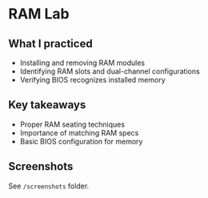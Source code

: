 # RAM Lab

## What I practiced
- Installing and removing RAM modules
- Identifying RAM slots and dual-channel configurations
- Verifying BIOS recognizes installed memory

## Key takeaways
- Proper RAM seating techniques
- Importance of matching RAM specs
- Basic BIOS configuration for memory

## Screenshots
See `/screenshots` folder.

